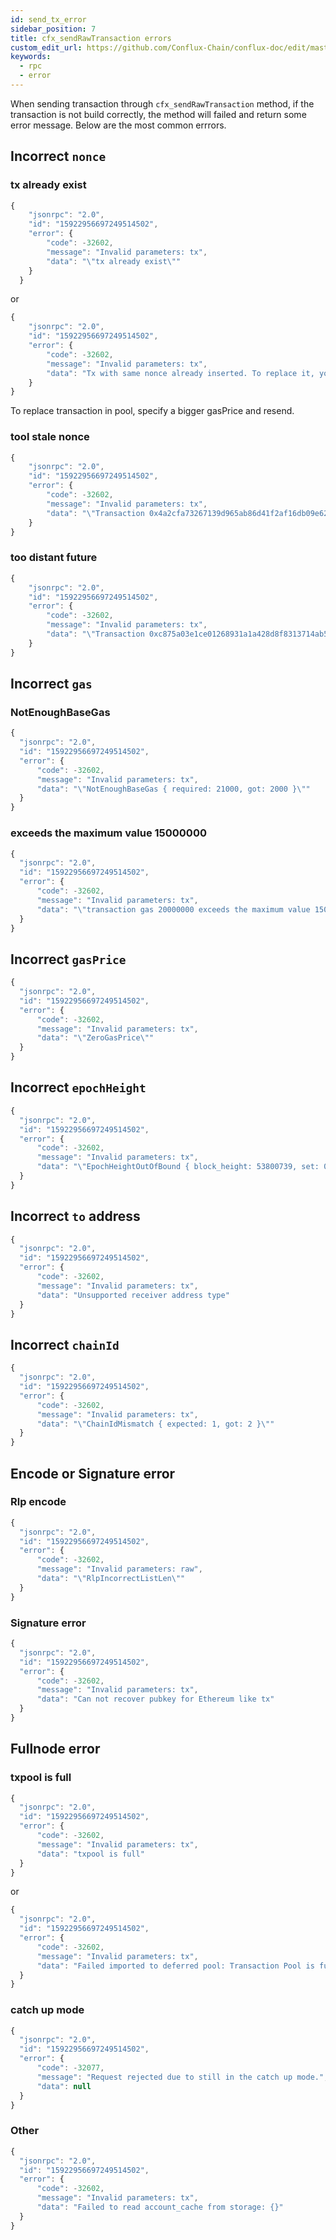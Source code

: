 ```yaml
---
id: send_tx_error
sidebar_position: 7
title: cfx_sendRawTransaction errors
custom_edit_url: https://github.com/Conflux-Chain/conflux-doc/edit/master/docs/RPCs/send-tx-error.md
keywords:
  - rpc
  - error
---
```


When sending transaction through `cfx_sendRawTransaction` method, if the transaction is not build correctly, the method will failed and return some error message.
Below are the most common errrors.

## Incorrect `nonce`

### tx already exist

```js
{
    "jsonrpc": "2.0",
    "id": "15922956697249514502",
    "error": {
        "code": -32602,
        "message": "Invalid parameters: tx",
        "data": "\"tx already exist\""
    }
  }
```

or

```js
{
    "jsonrpc": "2.0",
    "id": "15922956697249514502",
    "error": {
        "code": -32602,
        "message": "Invalid parameters: tx",
        "data": "Tx with same nonce already inserted. To replace it, you need to specify a gas price > {}"
    }
}
```

To replace transaction in pool, specify a bigger gasPrice and resend.

### tool stale nonce

```js
{
    "jsonrpc": "2.0",
    "id": "15922956697249514502",
    "error": {
        "code": -32602,
        "message": "Invalid parameters: tx",
        "data": "\"Transaction 0x4a2cfa73267139d965ab86d41f2af16db09e62ff92a5abffd7f8e743f36f327c is discarded due to a too stale nonce\""
    }
}
```

### too distant future

```js
{
    "jsonrpc": "2.0",
    "id": "15922956697249514502",
    "error": {
        "code": -32602,
        "message": "Invalid parameters: tx",
        "data": "\"Transaction 0xc875a03e1ce01268931a1a428d8f8313714ab5eb9c2b626bd327af7e5c3e8c03 is discarded due to in too distant future\""
    }
}
```

## Incorrect `gas`

### NotEnoughBaseGas

```js
{
  "jsonrpc": "2.0",
  "id": "15922956697249514502",
  "error": {
      "code": -32602,
      "message": "Invalid parameters: tx",
      "data": "\"NotEnoughBaseGas { required: 21000, got: 2000 }\""
  }
}
```

### exceeds the maximum value 15000000

```js
{
  "jsonrpc": "2.0",
  "id": "15922956697249514502",
  "error": {
      "code": -32602,
      "message": "Invalid parameters: tx",
      "data": "\"transaction gas 20000000 exceeds the maximum value 15000000, the half of pivot block gas limit\""
  }
}
```

## Incorrect `gasPrice`

```js
{
  "jsonrpc": "2.0",
  "id": "15922956697249514502",
  "error": {
      "code": -32602,
      "message": "Invalid parameters: tx",
      "data": "\"ZeroGasPrice\""
  }
}
```

## Incorrect `epochHeight`

```js
{
  "jsonrpc": "2.0",
  "id": "15922956697249514502",
  "error": {
      "code": -32602,
      "message": "Invalid parameters: tx",
      "data": "\"EpochHeightOutOfBound { block_height: 53800739, set: 0, transaction_epoch_bound: 100000 }\""
  }
}
```

## Incorrect `to` address

```js
{
  "jsonrpc": "2.0",
  "id": "15922956697249514502",
  "error": {
      "code": -32602,
      "message": "Invalid parameters: tx",
      "data": "Unsupported receiver address type"
  }
}
```

## Incorrect `chainId`

```js
{
  "jsonrpc": "2.0",
  "id": "15922956697249514502",
  "error": {
      "code": -32602,
      "message": "Invalid parameters: tx",
      "data": "\"ChainIdMismatch { expected: 1, got: 2 }\""
  }
}
```

## Encode or Signature error

### Rlp encode

```js
{
  "jsonrpc": "2.0",
  "id": "15922956697249514502",
  "error": {
      "code": -32602,
      "message": "Invalid parameters: raw",
      "data": "\"RlpIncorrectListLen\""
  }
}
```

### Signature error

```js
{
  "jsonrpc": "2.0",
  "id": "15922956697249514502",
  "error": {
      "code": -32602,
      "message": "Invalid parameters: tx",
      "data": "Can not recover pubkey for Ethereum like tx"
  }
}
```

## Fullnode error

### txpool is full

```js
{
  "jsonrpc": "2.0",
  "id": "15922956697249514502",
  "error": {
      "code": -32602,
      "message": "Invalid parameters: tx",
      "data": "txpool is full"
  }
}
```

or

```js
{
  "jsonrpc": "2.0",
  "id": "15922956697249514502",
  "error": {
      "code": -32602,
      "message": "Invalid parameters: tx",
      "data": "Failed imported to deferred pool: Transaction Pool is full"
  }
}
```

### catch up mode

```js
{
  "jsonrpc": "2.0",
  "id": "15922956697249514502",
  "error": {
      "code": -32077,
      "message": "Request rejected due to still in the catch up mode.",
      "data": null
  }
}
```

### Other

```js
{
  "jsonrpc": "2.0",
  "id": "15922956697249514502",
  "error": {
      "code": -32602,
      "message": "Invalid parameters: tx",
      "data": "Failed to read account_cache from storage: {}"
  }
}
```
